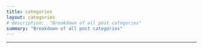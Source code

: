 ```yaml
---
title: categories
layout: categories
# description:  "Breakdown of all post categories"
summary: "Breakdown of all post categories"
---
```


---